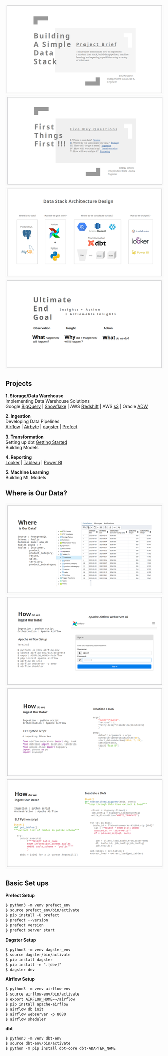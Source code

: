 ![airflowbanner](assets/imgs/IV.png)
![airflowbanner](assets/imgs/I.png)
![airflowbanner](assets/imgs/II.png)
![airflowbanner](assets/imgs/III.png)

## Projects  
**1. Storage/Data Warehouse**  
Implementing Data Warehouse Solutions   
Google [BigQuery](https://cloud.google.com/bigquery/docs/sandbox) | [Snowflake](https://docs.snowflake.com/en/user-guide-getting-started) | AWS [Redshift](https://aws.amazon.com/redshift/getting-started/) | AWS [s3](https://docs.aws.amazon.com/AmazonS3/latest/userguide/GetStartedWithS3.html) | Oracle [ADW](https://apexapps.oracle.com/pls/apex/f?p=44785:50:6507125748187:::50:P50_COURSE_ID,P50_EVENT_ID:251,5925)   

**2. Ingestion**  
Developing Data Pipelines  
[Airflow](https://github.com/BrianGwayi/portfolio/blob/main/Airflow/etl.py) | [Airbyte]() | [dagster]() | [Prefect]()   

**3. Transformation**  
Setting up dbt [Getting Started]()   
Building Models  

**4. Reporting**   
[Looker]() | [Tableau]() | [Power BI]()  

**5. Machine Learning**   
Building ML Models  
## Where is Our Data?
![airflowbanner](assets/imgs/V.png)
![airflowbanner](assets/imgs/VI.png)
![airflowbanner](assets/imgs/VII.png)
![airflowbanner](assets/imgs/VIII.png)
## Basic Set ups 

**Prefect Setup**
```
$ python3 -m venv prefect_env   
$ source prefect_env/bin/activate   
$ pip install -U prefect   
$ prefect --version    
$ prefect version    
$ prefect server start
```
**Dagster Setup**
```
$ python3 -m venv dagster_env   
$ source dagster/bin/activate   
$ pip install dagster
$ pip install -e ".[dev]"
$ dagster dev   
```
**Airflow Setup**
```
$ python3 -m venv airflow-env   
$ source airflow-env/bin/activate   
$ export AIRFLOW_HOME=~/airflow
$ pip install apache-airflow
$ airflow db init
$ airflow webserver -p 8080
$ airflow sheduler   
```
**dbt**
```
$ python3 -m venv dbt-env   
$ source dbt-env/bin/activate   
$ python -m pip install dbt-core dbt-ADAPTER_NAME
```

